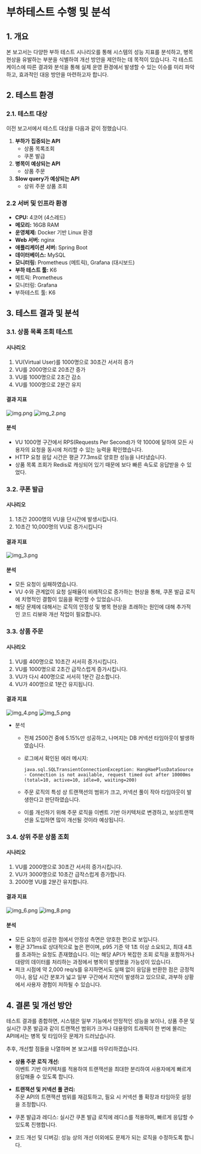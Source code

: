 # 부하테스트 수행 및 분석

## 1. 개요
본 보고서는 다양한 부하 테스트 시나리오를 통해 시스템의 성능 지표를 분석하고, 병목 현상을 유발하는 부분을 식별하여 개선 방안을 제안하는 데 목적이 있습니다. 각 테스트 케이스에 따른 결과와 분석을 통해 실제 운영 환경에서 발생할 수 있는 이슈를 미리 파악하고, 효과적인 대응 방안을 마련하고자 합니다.

## 2. 테스트 환경
### 2.1. 테스트 대상
이전 보고서에서 테스트 대상을 다음과 같이 정했습니다.

1. **부하가 집중되는 API**
    - 상품 목록조회
    - 쿠폰 발급
2. **병목이 예상되는 API**
    - 상품 주문
3. **Slow query가 예상되는 API**
    - 상위 주문 상품 조회
### 2.2 서버 및 인프라 환경

- **CPU:** 4코어 (4스레드)
- **메모리:** 16GB RAM
- **운영체제:** Docker 기반 Linux 환경
- **Web 서버:** nginx
- **애플리케이션 서버:** Spring Boot
- **데이터베이스:** MySQL
- **모니터링:** Prometheus (메트릭), Grafana (대시보드)
- **부하 테스트 툴:** K6
- 메트릭: Prometheus
- 모니터링: Grafana
- 부하테스트 툴: K6

## 3. 테스트 결과 및 분석
### 3.1. 상품 목록 조회 테스트
#### 시나리오
1. VU(Virtual User)를 1000명으로 30초간 서서히 증가
2. VU를 2000명으로 20초간 증가
3. VU를 1000명으로 2초간 감소
4. VU를 1000명으로 2분간 유지

#### 결과 지표
![img.png](assets/per1.png)
![img_2.png](assets/per2.png)

#### 분석
  - VU 1000명 구간에서 RPS(Requests Per Second)가 약 1000에 달하여 모든 사용자의 요청을 동시에 처리할 수 있는 능력을 확인했습니다.
  - HTTP 요청 응답 시간은 평균 77.3ms로 양호한 성능을 나타냈습니다.
  - 상품 목록 조회가 Redis로 캐싱되어 있기 때문에 보다 빠른 속도로 응답받을 수 있었다.
### 3.2. 쿠폰 발급
#### 시나리오
1. 1초간 2000명의 VU을 단시간에 발생시킵니다.
2. 10초간 10,000명의 VU로 증가시킵니다

#### 결과 지표
![img_3.png](assets/per3.png)

#### 분석
  - 모든 요청이 실패하였습니다.
  - VU 수와 관계없이 요청 실패율이 비례적으로 증가하는 현상을 통해, 쿠폰 발급 로직에 치명적인 결함이 있음을 확인할 수 있었습니다.
  - 해당 문제에 대해서는 로직의 안정성 및 병목 현상을 초래하는 원인에 대해 추가적인 코드 리뷰와 개선 작업이 필요합니다.

### 3.3. 상품 주문

#### 시나리오
1. VU를 400명으로 10초간 서서히 증가시킵니다.
2. VU를 1000명으로 2초간 급작스럽게 증가시킵니다.
3. VU가 다시 400명으로 서서히 1분간 감소합니다.
4. VU가 400명으로 1분간 유지됩니다.
####  결과 지표
![img_4.png](assets/per4.png)
![img_5.png](assets/per5.png)
- 분석
  - 전체 2500건 중에 5.15%만 성공하고, 나머지는 DB 커넥션 타임아웃이 발생하였습니다.

  - 로그에서 확인된 에러 메시지:
    ```
    java.sql.SQLTransientConnectionException: HangHaePlusDataSource - Connection is not available, request timed out after 10000ms (total=10, active=10, idle=0, waiting=200)
    ```
  - 주문 로직의 특성 상 트랜잭션의 범위가 크고, 커넥션 풀이 작아 타임아웃이 발생한다고 판단하였습니다.
  - 이를 개선하기 위해 주문 로직을 이벤트 기반 아키텍처로 변경하고, 보상트랜잭션을 도입하면 많이 개선될 것이라 예상됩니다.

### 3.4. 상위 주문 상품 조회

#### 시나리오
1. VU를 2000명으로 30초간 서서히 증가시킵니다.
2. VU가 3000명으로 10초간 급작스럽게 증가합니다.
3. 2000명 VU를 2분간 유지합니다.
#### 결과 지표
![img_6.png](assets/per6.png)
![img_8.png](assets/per8.png)

#### 분석
- 모든 요청이 성공한 점에서 안정성 측면은 양호한 편으로 보입니다.
- 평균 371ms로 상대적으로 높은 편이며, p95 기준 약 1초 이상 소요되고, 최대 4초를 초과하는 요청도 존재했습니다. 이는 해당 API가 복잡한 조회 로직을 포함하거나 대량의 데이터를 처리하는 과정에서 병목이 발생했을 가능성이 있습니다.
- 피크 시점에 약 2,000 req/s를 유지하면서도 실패 없이 응답을 반환한 점은 긍정적이나, 응답 시간 분포가 넓고 일부 구간에서 지연이 발생하고 있으므로, 과부하 상황에서 사용자 경험이 저하될 수 있습니다.

## 4. 결론 및 개선 방안
테스트 결과를 종합하면, 시스템은 일부 기능에서 안정적인 성능을 보이나, 상품 주문 및 실시간 쿠폰 발급과 같이 트랜잭션 범위가 크거나 대용량의 트래픽이 한 번에 몰리는 API에서는 병목 및 타임아웃 문제가 드러났습니다.

추후, 개선할 점들을 나열하며 본 보고서를 마무리하겠습니다.
- **상품 주문 로직 개선:**  
  이벤트 기반 아키텍처를 적용하여 트랜잭션을 최대한 분리하여 사용자에게 빠르게 응답해줄 수 있도록 합니다.
- **트랜잭션 및 커넥션 풀 관리:**  
  주문 API의 트랜잭션 범위를 재검토하고, 필요 시 커넥션 풀 확장과 타임아웃 설정을 조정합니다.

- 쿠폰 발급과 레디스:
  실시간 쿠폰 발급 로직에 레디스를 적용하여, 빠르게 응답할 수 있도록 진행합니다.
- 코드 개선 및 디버깅:
  성능 상의 개선 이외에도 문제가 되는 로직을 수정하도록 합니다.